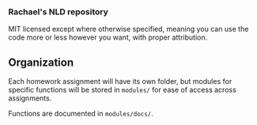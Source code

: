 ### Rachael's NLD repository

MIT licensed except where otherwise specified, meaning you can use the code
  more or less however you want, with proper attribution.

## Organization

Each homework assignment will have its own folder, but modules for specific
  functions will be stored in `modules/` for ease of access across assignments.

Functions are documented in `modules/docs/`.
